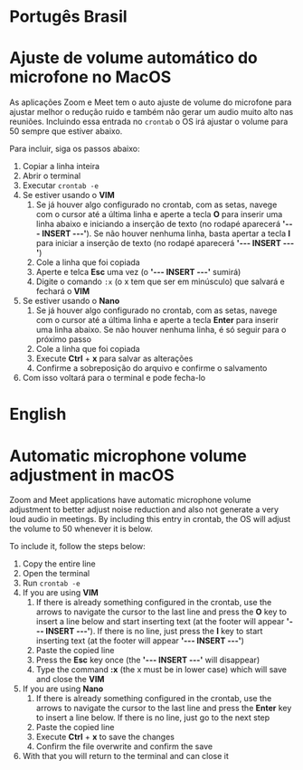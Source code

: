 # Portugês Brasil
# Ajuste de volume automático do microfone no MacOS

As aplicações Zoom e Meet tem o auto ajuste de volume do microfone para ajustar melhor o redução ruido e também não gerar um audio muito alto nas reuniões.
Incluindo essa entrada no ```crontab``` o OS irá ajustar o volume para 50 sempre que estiver abaixo.

Para incluir, siga os passos abaixo:

1. Copiar a linha inteira
2. Abrir o terminal
3. Executar ```crontab -e```
4. Se estiver usando o **VIM**
   1. Se já houver algo configurado no crontab, com as setas, navege com o cursor até a última linha e aperte a tecla **O** para inserir uma linha abaixo e iniciando a inserção de texto (no rodapé aparecerá **'--- INSERT ---'**). Se não houver nenhuma linha, basta apertar a tecla **I** para iniciar a inserção de texto (no rodapé aparecerá **'--- INSERT ---'**)
   3. Cole a linha que foi copiada
   4. Aperte e telca **Esc** uma vez (o **'--- INSERT ---'** sumirá)
   5. Digite o comando ```:x``` (o x tem que ser em minúsculo) que salvará e fechará o **VIM**
5. Se estiver usando o **Nano**
   1. Se já houver algo configurado no crontab, com as setas, navege com o cursor até a última linha e aperte a tecla **Enter** para inserir uma linha abaixo. Se não houver nenhuma linha, é só seguir para o próximo passo
   2. Cole a linha que foi copiada
   3. Execute **Ctrl** + **x** para salvar as alterações
   4. Confirme a sobreposição do arquivo e confirme o salvamento
6. Com isso voltará para o terminal e pode fecha-lo


# English
# Automatic microphone volume adjustment in macOS
Zoom and Meet applications have automatic microphone volume adjustment to better adjust noise reduction and also not generate a very loud audio in meetings.
By including this entry in crontab, the OS will adjust the volume to 50 whenever it is below.

To include it, follow the steps below:

1. Copy the entire line
1. Open the terminal
1. Run ```crontab -e```
1. If you are using **VIM**
   1. If there is already something configured in the crontab, use the arrows to navigate the cursor to the last line and press the **O** key to insert a line below and start inserting text (at the footer will appear **'--- INSERT ---'**). If there is no line, just press the **I** key to start inserting text (at the footer will appear **'--- INSERT ---'**)
   2. Paste the copied line
   3. Press the **Esc** key once (the **'--- INSERT ---'** will disappear)
   4. Type the command **:x** (the x must be in lower case) which will save and close the **VIM**
2. If you are using **Nano**
   1. If there is already something configured in the crontab, use the arrows to navigate the cursor to the last line and press the **Enter** key to insert a line below. If there is no line, just go to the next step
   2. Paste the copied line
   3. Execute **Ctrl** + **x** to save the changes
   4. Confirm the file overwrite and confirm the save
3.  With that you will return to the terminal and can close it
